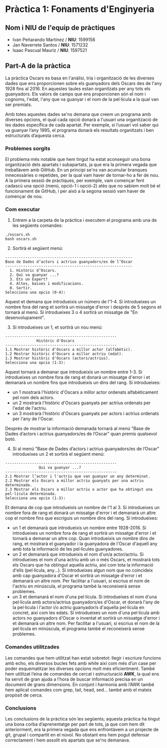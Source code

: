 # Pràctica 1: Fonaments d'Enginyeria
## Nom i NIU de l'equip de pràctiques
- Ivan Peñarando Martínez / **NIU**: 1599156
- Jan Naverrete Santos / **NIU**: 1571232 
- Isaac Pascual Mauriz / **NIU**: 1597521

## Part-A de la pràctica

La pràctica Oscars es basa en l'anàlisi, tria i organització de les diverses dades que ens proporcionen sobre els guanyadors dels Oscars des de l'any 1928 fins al 2016. En aquestes taules estan organitzats per any tots els guanyadors. Els valors de camps que ens proporcionen són el nom i cognoms, l'edat, l'any que va guanyar i el nom de la pel·lícula a la qual van ser premiats.

Amb totes aquestes dades se'ns demana que creem un programa amb diverses opcions, el qual cada opció donarà a l'usuari una organització de les dades específica de cada apartat. Per exemple, si l’usuari vol saber qui va guanyar l’any 1995, el programa donarà els resultats organitzats i ben estructurats d’aquesta cerca.

### Problemes sorgits
El problema més notable que hem tingut ha estat aconseguir una bona organització dels apartats i subapartats, ja que era la primera vegada que treballàvem amb GitHub. En un principi se'ns van acumular branques innecessàries o repetides, per la qual vam haver de tornar-ho a fer de nou. A la primera sessió de pràctiques, per exemple, vam començar fent cadascú una opció (menú, opció-1 i opció-2) atès que no sabíem molt bé el funcionament de GitHub, i per això a la segona sessió vam haver de començar de nou.

### Com executar
1. Entrem a la carpeta de la pràctica i executem el programa amb una de les següents comandes:
```
./oscars.sh 
bash oscars.sh 
```
2. Sortirà el següent menú:
```
--------------------------------------------------------- 
Base de Dades d’actors i actrius guanyadors/es de l’Oscar
--------------------------------------------------------- 
  1. Històric d’Oscars.
  2. Qui va guanyar ...?
  3. Ets un Expert?
  4. Altes, baixes i modificacions.
  0. Sortir. 
Selecciona una opcio (0-4): 
```
Aquest et demana que introdueixis un número de l'1-4. Si introdueixes un nombre fora del rang et sortirà un missatge d'error i després de 5 segons et tornarà al menú. Si introdueixes 3 o 4 sortirà un missatge de "En desenvolupament".

3. Si introdueixes un 1, et sortirà un nou menú:
```
--------------------------------------------------
              Històric d'Oscars                   
--------------------------------------------------
1.1 Mostrar històric d'Oscars a millor actor (alfabètic).
1.2 Mostrar històric d'Oscars a millor actriu (edat).
1.3 Mostrar històric d'Oscars (actors/actrius).
Selecciona una opcio (1-3): 
```
Aquest tornarà a demanar que introdueixis un nombre entre 1-3. Si introdueixes un nombre fora de rang et donarà un missatge d'error i et demanarà un nombre fins que introdueixis un dins del rang. Si introdueixes: 
- un 1 mostrarà l'històric d'Oscars a millor actor ordenats alfabèticament pel nom dels actors. 
- un 2 mostrarà l'històric d'Oscars guanyats per actrius ordenats per l'edat de l'actriu. 
- un 3 mostrarà l'històric d'Oscars guanyats per actors i actrius ordenats per l'any de l'Oscar.

Després de mostrar la informació demanada tornarà al menú "Base de Dades d’actors i actrius guanyadors/es de l’Oscar" quan premis qualsevol botó.

4. Si al menú "Base de Dades d’actors i actrius guanyadors/es de l’Oscar" introdueixes un 2 et sortirà el següent menú:
```
--------------------------------------------------
               Qui va guanyar ...?                
--------------------------------------------------
2.1 Mostrar l’actor i l'actriu que van guanyar un any determinat.
2.2 Mostrar els Oscars a millor actriu guanyats per una actriu determinada.
2.3 Mostrar els Oscars a millor actriu o actor que ha obtingut una pel·lícula determinada.
Selecciona una opcio (1-3): 
```
Et demana de cop que introdueixis un nombre de l'1 al 3. Si introdueixes un nombre fora de rang et donarà un missatge d'error i et demanarà un altre cop el nombre fins que escriguis un nombre dins del rang. Si introdueixes: 
- un 1 et demanarà que introdueixis un nombre entre 1928-2016. Si introdueixes un nombre fora de rang et sortirà un missatge d'error i et tornarà a demanar un altre cop. Quan introdueixis un nombre dins de rang, et mostrarà el guanyador i la guanyadora de l'Oscar d'aquell any amb tota la informació de les pel·lícules guanyadores. 
- un 2 et demanarà que introdueixis el nom d'un/a actor/actriu. Si introdueixes el nom d'una actriu amb un o més Oscars, et mostrarà tots els Oscars que ha obtingut aquella actriu, així com tota la informació d'ells (pel·lícula, any...). Si introdueixes algun nom que no coincideix amb cap guanyadora d'Oscar et sortirà un missatge d'error i et demanarà un altre nom. Per facilitar a l'usuari, si escrius el nom de l'actriu en minúscula, el programa també la reconeixerà sense problemes. 
- un 3 et demanarà el nom d'una pel·lícula. Si introdueixes el nom d'una pel·lícula amb actors/actrius guanyadors/es d'Oscar, et donarà l'any de la pel·lícula i l'actor i/o actriu guanyador/s d'aquella pel·lícula en concret, així com les edats. Si introdueixes un nom d'una pel·lícula amb actors no guanyadors d'Oscar o inventat et sortirà un missatge d'error i et demanarà un altre nom. Per facilitar a l'usuari, si escrius el nom de la pel·lícula en minúscula, el programa també el reconeixerà sense problemes.

### Comandes utilitzades
Les comandes que hem utilitzat han estat sobretot: llegir i escriure funcions amb echo, els diversos bucles fets amb while així com més d’un case per poder esquematitzar les diverses opcions molt més eficientment. També hem utilitzat l’eina de comandes de cercat i estructuració **AWK**, la qual ens ha servit de gran ajuda a l’hora de buscar informació precisa en un document de grans dimensions. En conjunt i harmonia amb l’AWK també hem aplicat comandes com grep, tail, head, sed… també amb el mateix propòsit de cerca.

### Conclusions
Les conclusions de la pràctica són les següents; aquesta pràctica ha tingut una bona corba d’aprenentatge per part de tots, ja que com hem dit anteriorment, era la primera vegada que ens enfrontàvem a un projecte de git, grupal i compartit en el núvol. No obstant ens hem pogut defensar correctament i hem assolit els apartats que se'ns demanava.

